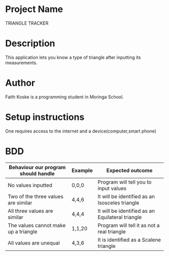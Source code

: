 # Project Name
TRIANGLE TRACKER
# Description
This application lets you know a type of triangle after inputting its measurements.
# Author
Faith Koske is a programming student in Moringa School.
# Setup instructions
One requires access to the internet and a device(computer,smart phone)
# BDD
| Behaviour our program should handle | Example |Expected outcome
| ------------- | ------------- |-----------|
| No values inputted | 0,0,0  |Program will tell you to input values |
| Two of the three values are similar  | 4,4,6 | It will be identified as an Isosceles triangle|
| All three values are similar |4,4,4 | It will be identified as an Equilateral triangle|
| The values cannot make up a triangle|1,1,20| Program will tell it as not a real triangle|
| All values are unequal|4,3,6| It is identified as a Scalene triangle|
